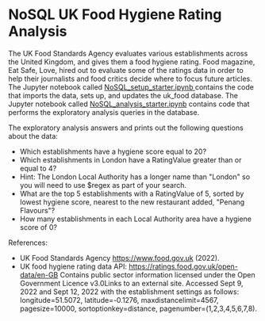 # NoSQL UK Food Hygiene Rating Analysis

The UK Food Standards Agency evaluates various establishments across the United Kingdom, and gives them a food hygiene rating. Food magazine, Eat Safe, Love, hired out to evaluate some of the ratings data in order to help their journalists and food critics decide where to focus future articles. The Jupyter notebook called [NoSQL_setup_starter.ipynb ](https://github.com/adampaganini/NOSQL-Challenge/blob/main/NoSQL_setup_starter.ipynb) contains the code that imports the data, sets up, and updates the uk_food database. The Jupyter notebook called [NoSQL_analysis_starter.ipynb](https://github.com/adampaganini/NOSQL-Challenge/blob/main/NoSQL_analysis_starter.ipynb) contains code that performs the exploratory analysis queries in the database.

The exploratory analysis answers and prints out the following questions about the data:

- Which establishments have a hygiene score equal to 20?
- Which establishments in London have a RatingValue greater than or equal to 4?
- Hint: The London Local Authority has a longer name than "London" so you will need to use $regex as part of your search.
- What are the top 5 establishments with a RatingValue of 5, sorted by lowest hygiene score, nearest to the new restaurant added, "Penang Flavours"?
- How many establishments in each Local Authority area have a hygiene score of 0?

References:

- UK Food Standards Agency https://www.food.gov.uk (2022). 
- UK food hygiene rating data API: https://ratings.food.gov.uk/open-data/en-GB  Contains public sector information licensed under the Open Government Licence v3.0Links to an external site.
Accessed Sept 9, 2022 and Sept 12, 2022 with the establishment settings as follows: longitude=51.5072, latitude=-0.1276, maxdistancelimit=4567, pagesize=10000, sortoptionkey=distance, pagenumber=(1,2,3,4,5,6,7,8).
